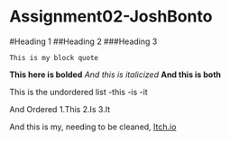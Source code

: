 # Assignment02-JoshBonto
#Heading 1
##Heading 2
###Heading 3

```
This is my block quote
```
**This here is bolded**
*And this is italicized*
**__And this is both__**

This is the undordered list
-this
-is
-it

And Ordered
1.This
2.Is
3.It

And this is my, needing to be cleaned, [Itch.io](https://joshuabonto.itch.io/)


